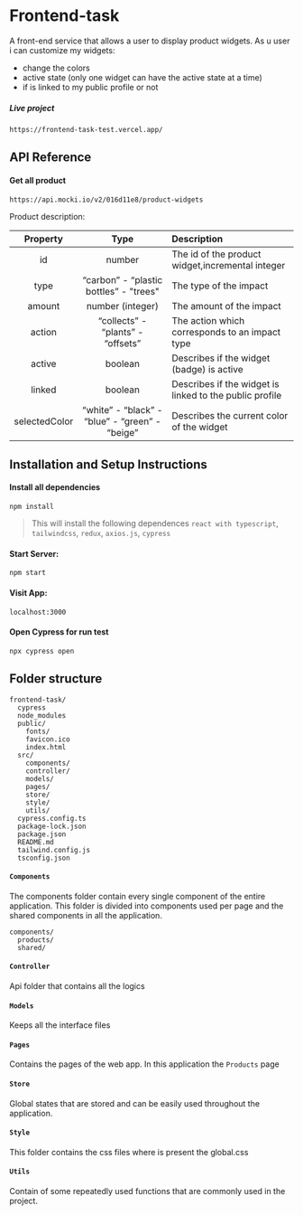 # Frontend-task

A front-end service that allows a user to display product widgets.
As u user i can customize my widgets:

- change the colors
- active state (only one widget can have the active state at a time)
- if is linked to my public profile or not

##### Live project

```
https://frontend-task-test.vercel.app/
```

## API Reference

#### Get all product

```
https://api.mocki.io/v2/016d11e8/product-widgets
```

Product description:

|   Property    |                      Type                      | Description                                             |
| :-----------: | :--------------------------------------------: | :------------------------------------------------------ |
|      id       |                     number                     | The id of the product widget,incremental integer        |
|     type      |     “carbon” - “plastic bottles” - "trees"     | The type of the impact                                  |
|    amount     |                number (integer)                | The amount of the impact                                |
|    action     |       “collects” - “plants” - “offsets”        | The action which corresponds to an impact type          |
|    active     |                    boolean                     | Describes if the widget (badge) is active               |
|    linked     |                    boolean                     | Describes if the widget is linked to the public profile |
| selectedColor | “white” - “black” - “blue” - “green” - “beige” | Describes the current color of the widget               |

## Installation and Setup Instructions

#### Install all dependencies

```
npm install
```

> This will install the following dependences `react with typescript`, `tailwindcss`, `redux`, `axios.js`, `cypress`

#### Start Server:

```
npm start
```

#### Visit App:

```
localhost:3000
```

#### Open Cypress for run test

```
npx cypress open
```

## Folder structure

```
frontend-task/
  cypress
  node_modules
  public/
    fonts/
    favicon.ico
    index.html
  src/
    components/
    controller/
    models/
    pages/
    store/
    style/
    utils/
  cypress.config.ts
  package-lock.json
  package.json
  README.md
  tailwind.config.js
  tsconfig.json
```

#### `Components`

The components folder contain every single component of the entire application. This folder is divided into components used per page and the shared components in all the application.

```
components/
  products/
  shared/
```

#### `Controller`

Api folder that contains all the logics

#### `Models`

Keeps all the interface files

#### `Pages`

Contains the pages of the web app. In this application the `Products` page

#### `Store`

Global states that are stored and can be easily used throughout the application.

#### `Style`

This folder contains the css files where is present the global.css

#### `Utils`

Contain of some repeatedly used functions that are commonly used in the project.

